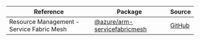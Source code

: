 | Reference | Package | Source |
|---|---|---|
|Resource Management - Service Fabric Mesh|[@azure/arm-servicefabricmesh](https://www.npmjs.com/package/@azure/arm-servicefabricmesh)|[GitHub](https://github.com/Azure/azure-sdk-for-js)|
